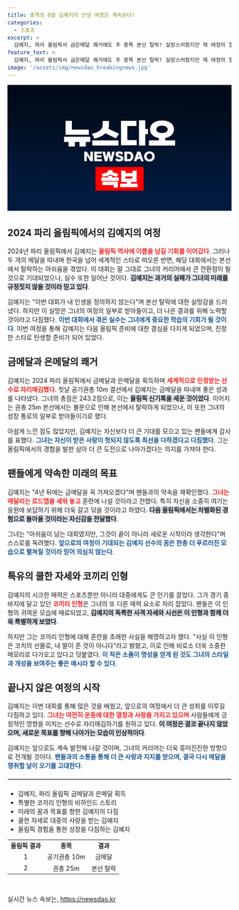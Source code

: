 ```yaml
---
title: 충격의 0점 김예지의 인생 여정은 계속된다!
categories:
  - 스포츠
excerpt: >
  김예지, 파리 올림픽서 금은메달 쾌거에도 주 종목 본선 탈락! 실망스러웠지만 제 여정의 일부라며 4년 뒤 금메달 다짐. 코끼리 인형의 진실도 밝혀져 눈길! 클릭 유도!
feature_text: >
  김예지, 파리 올림픽서 금은메달 쾌거에도 주 종목 본선 탈락! 실망스러웠지만 제 여정의 일부라며 4년 뒤 금메달 다짐. 코끼리 인형의 진실도 밝혀져 눈길! 클릭 유도!
image: '/assets/img/newsdao_breakingnews.jpg'
---
```


<p><img src="/assets/img/newsdao_breakingnews.jpg" alt="firstkoreanews 속보" /></p>

<h2 data-ke-size="size26">2024 파리 올림픽에서의 김예지의 여정</h2>

<p data-ke-size="size16">2024년 파리 올림픽에서 김예지는 <b><span style="color: #ee2323;">올림픽 역사에 이름을 남길 기회를 이어갔다</span></b>. 그러나 두 개의 메달을 따내며 한국을 넘어 세계적인 스타로 떠오른 반면, 해당 대회에서는 본선에서 탈락하는 아쉬움을 겪었다. 이 대회는 말 그대로 그녀의 커리어에서 큰 전환점이 될 것으로 기대되었으나, 실수 또한 일어난 것이다. <b><span style="background-color: #21538527;">김예지는 과거의 실패가 그녀의 미래를 규정짓지 않을 것이라 믿고 있다</span></b>.</p>

<p data-ke-size="size16">김예지는 "이번 대회가 내 인생을 정의하지 않는다"며 본선 탈락에 대한 실망감을 드러냈다. 하지만 이 실망은 그녀의 여정의 일부로 받아들이고, 더 나은 결과를 위해 노력할 것이라고 다짐했다. <b><span style="color: #1a5490;">이번 대회에서 겪은 실수는 그녀에게 중요한 학습의 기회가 될 것이다</span></b>. 이번 여정을 통해 김예지는 다음 올림픽 준비에 대한 결심을 다지게 되었으며, 진정한 스타로 탄생할 준비가 되어 있었다.</p>

<h2 data-ke-size="size26">금메달과 은메달의 쾌거</h2>

<p data-ke-size="size16">김예지는 2024 파리 올림픽에서 금메달과 은메달을 획득하며 <b><span style="color: #ee2323;">세계적으로 인정받는 선수로 자리매김했다</span></b>. 첫날 공기권총 10m 결선에서 김예지는 금메달을 따내며 좋은 성과를 나타냈다. 그녀의 총점은 243.2점으로, 이는 <b><span style="background-color: #21538527;">올림픽 신기록을 세운 것이었다</span></b>. 이어지는 권총 25m 본선에서는 불운으로 인해 본선에서 탈락하게 되었으나, 이 또한 그녀의 성장 통로의 일부로 받아들이기로 했다.</p>

<p data-ke-size="size16">아쉽게 느낀 점도 많았지만, 김예지는 자신보다 더 큰 기대를 모으고 있는 팬들에게 감사를 표했다. <b><span style="color: #1a5490;">그녀는 자신이 받은 사랑이 헛되지 않도록 최선을 다하겠다고 다짐했다</span></b>. 그는 올림픽에서의 경험을 발판 삼아 더 큰 도전으로 나아가겠다는 의지를 가져야 한다.</p>

<h2 data-ke-size="size26">팬들에게 약속한 미래의 목표</h2>

<p data-ke-size="size16">김예지는 "4년 뒤에는 금메달을 꼭 가져오겠다"며 팬들과의 약속을 재확인했다. <b><span style="color: #ee2323;">그녀는 매달리는 로드맵을 세워 놓고</span></b> 훈련에 나설 것이라고 전했다. 특히 자신을 소중히 여기는 응원에 보답하기 위해 더욱 갈고 닦을 것이라고 하였다. <b><span style="background-color: #21538527;">다음 올림픽에서는 차별화된 경험으로 돌아올 것이라는 자신감을 전달했다</span></b>.</p>

<p data-ke-size="size16">그녀는 "아쉬움이 남는 대회였지만, 그것이 끝이 아니라 새로운 시작이라 생각한다"며 스스로를 독려했다. <b><span style="color: #1a5490;">앞으로의 여정이 기대되는 김예지 선수의 꿈은 한층 더 푸르러진 모습으로 펼쳐질 것이라 믿어 의심치 않는다</span></b>.</p>

<h2 data-ke-size="size26">특유의 쿨한 자세와 코끼리 인형</h2>

<p data-ke-size="size16">김예지의 시크한 매력은 스포츠뿐만 아니라 대중에게도 큰 인기를 끌었다. 그가 경기 중 바지에 달고 있던 <b><span style="color: #ee2323;">코끼리 인형</span></b>은 그녀의 또 다른 매력 요소로 자리 잡았다. 팬들은 이 인형의 귀여운 모습에 매료되었고, <b><span style="background-color: #21538527;">김예지의 독특한 사격 자세와 시선은 이 인형과 함께 더욱 특별하게 보였다</span></b>.</p>

<p data-ke-size="size16">하지만 그는 코끼리 인형에 대해 혼란을 초래한 사실을 해명하고자 했다. "사실 이 인형은 코치의 선물로, 내 딸이 준 것이 아니다"라고 밝혔고, 이로 인해 비로소 더욱 소중한 메모리로 다가오고 있다고 덧붙였다. <b><span style="color: #1a5490;">이 작은 소품이 명성을 얻게 된 것도 그녀의 스타일과 개성을 보여주는 좋은 예시라 할 수 있다</span></b>.</p>

<h2 data-ke-size="size26">끝나지 않은 여정의 시작</h2>

<p data-ke-size="size16">김예지는 이번 대회를 통해 많은 것을 배웠고, 앞으로의 여정에서 더 큰 성취를 이루길 다짐하고 있다. <b><span style="color: #ee2323;">그녀는 여전히 운동에 대한 열정과 사랑을 가지고 있으며</span></b> 사람들에게 긍정적인 영향을 미치는 선수로 자리매김하기를 원하고 있다. <b><span style="background-color: #21538527;">이 여정은 결코 끝나지 않았으며, 새로운 목표를 향해 나아가는 모습이 인상적이다</span></b>.</p>

<p data-ke-size="size16">김예지는 앞으로도 계속 발전해 나갈 것이며, 그녀의 커리어는 더욱 흥미진진한 방향으로 전개될 것이다. <b><span style="color: #1a5490;">팬들과의 소통을 통해 더 큰 사랑과 지지를 받으며, 결국 다시 메달을 쟁취할 날이 오기를 고대한다</span></b>. </p>

<hr style="height: 1px; border: 1px solid #ccc; margin: 20px 0;">

<ul>
    <li>김예지, 파리 올림픽 금메달과 은메달 획득</li>
    <li>특별한 코끼리 인형의 비하인드 스토리</li>
    <li>미래의 꿈과 목표를 향한 김예지의 다짐</li>
    <li>쿨한 자세로 대중의 사랑을 받는 김예지</li>
    <li>올림픽 경험을 통한 성장을 다짐하는 김예지</li>
</ul>

<table>
    <tr>
        <td style="text-align: center; height: 17px;"><b>올림픽 결과</b></td>
        <td style="text-align: center; height: 17px;"><b>종목</b></td>
        <td style="text-align: center; height: 17px;"><b>결과</b></td>
    </tr>
    <tr>
        <td style="text-align: center; height: 17px;">1</td>
        <td style="text-align: center; height: 17px;">공기권총 10m</td>
        <td style="text-align: center; height: 17px;">금메달</td>
    </tr>
    <tr>
        <td style="text-align: center; height: 17px;">2</td>
        <td style="text-align: center; height: 17px;">권총 25m</td>
        <td style="text-align: center; height: 17px;">본선 탈락</td>
    </tr>
</table>

<p data-ke-size="size16">&nbsp;</p>
실시간 뉴스 속보는, <a href="https://newsdao.kr" rel="dofollow">https://newsdao.kr</a>


